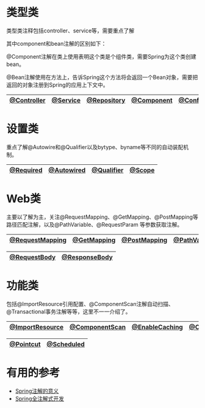 
# 类型类

类型类注释包括controller、service等，需要重点了解

其中component和bean注解的区别如下：

@Component注解在类上使用表明这个类是个组件类，需要Spring为这个类创建bean。

@Bean注解使用在方法上，告诉Spring这个方法将会返回一个Bean对象，需要把返回的对象注册到Spring的应用上下文中。


[@Controller](https://github.com/stevenli91748/JAVA-Architecture/blob/master/JAVA%20Framework/Spring/Spring常用注解/%40Controller.md)|[@Service](https://github.com/stevenli91748/JAVA-Architecture/blob/master/JAVA%20Framework/Spring/Spring常用注解/%40Service.md)|[@Repository](https://github.com/stevenli91748/JAVA-Architecture/blob/master/JAVA%20Framework/Spring/Spring常用注解/%40Repository.md)|[@Component](https://github.com/stevenli91748/JAVA-Architecture/blob/master/JAVA%20Framework/Spring/Spring常用注解/%40Component.md)|[@Configuration](https://github.com/stevenli91748/JAVA-Architecture/blob/master/JAVA%20Framework/Spring/Spring常用注解/%40Configuration.md)|[@Bean](https://github.com/stevenli91748/JAVA-Architecture/blob/master/JAVA%20Framework/Spring/Spring常用注解/%40Bean.md)|
---|---|---|---|---|---|

# 设置类

重点了解@Autowire和@Qualifier以及bytype、byname等不同的自动装配机制。

[@Required](https://github.com/stevenli91748/JAVA-Architecture/blob/master/JAVA%20Framework/Spring/Spring常用注解/%40Required.md)|[@Autowired](https://github.com/stevenli91748/JAVA-Architecture/blob/master/JAVA%20Framework/Spring/Spring常用注解/%40Autowired.md)|[@Qualifier](https://github.com/stevenli91748/JAVA-Architecture/blob/master/JAVA%20Framework/Spring/Spring常用注解/%40Qualifier.md)|[@Scope](https://github.com/stevenli91748/JAVA-Architecture/blob/master/JAVA%20Framework/Spring/Spring常用注解/%40Scope.md)|
---|---|---|---|

# Web类

主要以了解为主，关注@RequestMapping、@GetMapping、@PostMapping等路径匹配注解，以及@PathVariable、@RequestParam 等参数获取注解。

[@RequestMapping](https://github.com/stevenli91748/JAVA-Architecture/blob/master/JAVA%20Framework/Spring/Spring常用注解/%40RequestMapping.md)|[@GetMapping](https://github.com/stevenli91748/JAVA-Architecture/blob/master/JAVA%20Framework/Spring/Spring常用注解/%40GetMapping.md)|[@PostMapping](https://github.com/stevenli91748/JAVA-Architecture/blob/master/JAVA%20Framework/Spring/Spring常用注解/%40PostMapping.md)|[@PathVariable](https://github.com/stevenli91748/JAVA-Architecture/blob/master/JAVA%20Framework/Spring/Spring常用注解/%40PathVariable.md)|[@RequestParam](https://github.com/stevenli91748/JAVA-Architecture/blob/master/JAVA%20Framework/Spring/Spring常用注解/%40RequestParam.md)|
---|---|---|---|---|

[@RequestBody](https://github.com/stevenli91748/JAVA-Architecture/blob/master/JAVA%20Framework/Spring/Spring常用注解/%40RequestBoy.md)|[@ResponseBody](https://github.com/stevenli91748/JAVA-Architecture/blob/master/JAVA%20Framework/Spring/Spring常用注解/%40ResponseBody.md)|
---|---|

# 功能类

包括@ImportResource引用配置、@ComponentScan注解自动扫描、@Transactional事务注解等等，这里不一一介绍了。

[@ImportResource](https://github.com/stevenli91748/JAVA-Architecture/blob/master/JAVA%20Framework/Spring/Spring常用注解/%40ImportResource.md)|[@ComponentScan](https://github.com/stevenli91748/JAVA-Architecture/blob/master/JAVA%20Framework/Spring/Spring常用注解/%40ComponentScan.md)|[@EnableCaching](https://github.com/stevenli91748/JAVA-Architecture/blob/master/JAVA%20Framework/Spring/Spring常用注解/%40EnableCaching.md)|[@Cacheable](https://github.com/stevenli91748/JAVA-Architecture/blob/master/JAVA%20Framework/Spring/Spring常用注解/%40Cacheable.md)|[@Transactional](https://github.com/stevenli91748/JAVA-Architecture/blob/master/JAVA%20Framework/Spring/Spring常用注解/%40Transactional.md)|[@Aspect](https://github.com/stevenli91748/JAVA-Architecture/blob/master/JAVA%20Framework/Spring/Spring常用注解/%40Aspect.md)|
---|---|---|---|---|---|

[@Pointcut](https://github.com/stevenli91748/JAVA-Architecture/blob/master/JAVA%20Framework/Spring/Spring常用注解/%40Pointcut.md)|[@Scheduled](https://github.com/stevenli91748/JAVA-Architecture/blob/master/JAVA%20Framework/Spring/Spring常用注解/%40Scheduled.md)|
---|---|


# 有用的参考

*  [Spring注解的意义](https://www.cnblogs.com/xiaoxi/p/5935009.html)
* [Spring全注解式开发](https://blog.csdn.net/qq_35170365/article/details/81184435)
